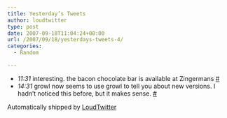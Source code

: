 ```yaml
---
title: Yesterday’s Tweets
author: loudtwitter
type: post
date: 2007-09-18T11:04:24+00:00
url: /2007/09/18/yesterdays-tweets-4/
categories:
  - Random

---
```

  * _11:31_ interesting. the bacon chocolate bar is available at Zingermans [#][1]
  * _14:31_ growl now seems to use growl to tell you about new versions. I hadn&#8217;t noticed this before, but it makes sense. [#][2]

Automatically shipped by [LoudTwitter][3]

 [1]: http://twitter.com/dangoor/statuses/274560832
 [2]: http://twitter.com/dangoor/statuses/274910242
 [3]: http://www.loudtwitter.com